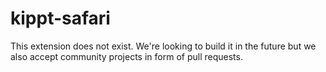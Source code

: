 # kippt-safari

This extension does not exist. We're looking to build it in the future but we also accept community projects in form of pull requests.